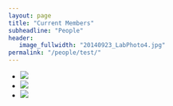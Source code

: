 ```yaml
---
layout: page
title: "Current Members"
subheadline: "People"
header:
   image_fullwidth: "20140923_LabPhoto4.jpg"
permalink: "/people/test/"
---
```



<html class="no-js" lang="en">
<body>
<a href="{{ site.url }}/people">
<ul class="small-block-grid-2 medium-block-grid-3 large-block-grid-4">
  <li><img src="shinhan" /></li>
  <li><img src="melissa" /></li>
  <li><img src="liang" /></li>
</ul>
</body>
</html>